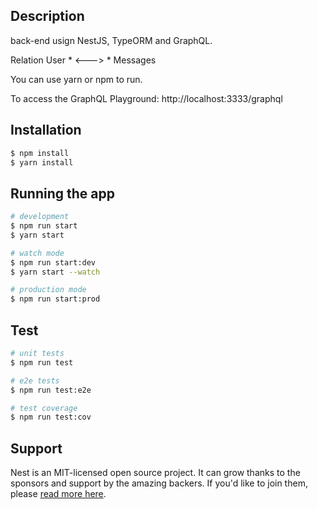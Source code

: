 ## Description

back-end usign NestJS, TypeORM and GraphQL.


Relation
User * <---> * Messages


You can use yarn or npm to run.


To access the GraphQL Playground:
http://localhost:3333/graphql

## Installation

```bash
$ npm install
$ yarn install
```

## Running the app

```bash
# development
$ npm run start
$ yarn start

# watch mode
$ npm run start:dev
$ yarn start --watch

# production mode
$ npm run start:prod
```

## Test

```bash
# unit tests
$ npm run test

# e2e tests
$ npm run test:e2e

# test coverage
$ npm run test:cov
```

## Support

Nest is an MIT-licensed open source project. It can grow thanks to the sponsors and support by the amazing backers. If you'd like to join them, please [read more here](https://docs.nestjs.com/support).
